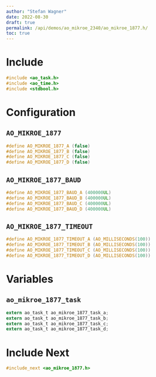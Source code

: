 ```yaml
---
author: "Stefan Wagner"
date: 2022-08-30
draft: true
permalink: /api/demos/ao_mikroe_2340/ao_mikroe_1877.h/
toc: true
---
```


# Include

```c
#include <ao_task.h>
#include <ao_time.h>
#include <stdbool.h>
```

# Configuration

## `AO_MIKROE_1877`

```c
#define AO_MIKROE_1877_A (false)
#define AO_MIKROE_1877_B (false)
#define AO_MIKROE_1877_C (false)
#define AO_MIKROE_1877_D (false)
```

## `AO_MIKROE_1877_BAUD`

```c
#define AO_MIKROE_1877_BAUD_A (400000UL)
#define AO_MIKROE_1877_BAUD_B (400000UL)
#define AO_MIKROE_1877_BAUD_C (400000UL)
#define AO_MIKROE_1877_BAUD_D (400000UL)
```

## `AO_MIKROE_1877_TIMEOUT`

```c
#define AO_MIKROE_1877_TIMEOUT_A (AO_MILLISECONDS(100))
#define AO_MIKROE_1877_TIMEOUT_B (AO_MILLISECONDS(100))
#define AO_MIKROE_1877_TIMEOUT_C (AO_MILLISECONDS(100))
#define AO_MIKROE_1877_TIMEOUT_D (AO_MILLISECONDS(100))
```

# Variables

## `ao_mikroe_1877_task`

```c
extern ao_task_t ao_mikroe_1877_task_a;
extern ao_task_t ao_mikroe_1877_task_b;
extern ao_task_t ao_mikroe_1877_task_c;
extern ao_task_t ao_mikroe_1877_task_d;
```

# Include Next

```c
#include_next <ao_mikroe_1877.h>
```
